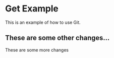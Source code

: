 # Get Example
This is an example of how to use Git.

## These are some other changes...
These are some more changes
